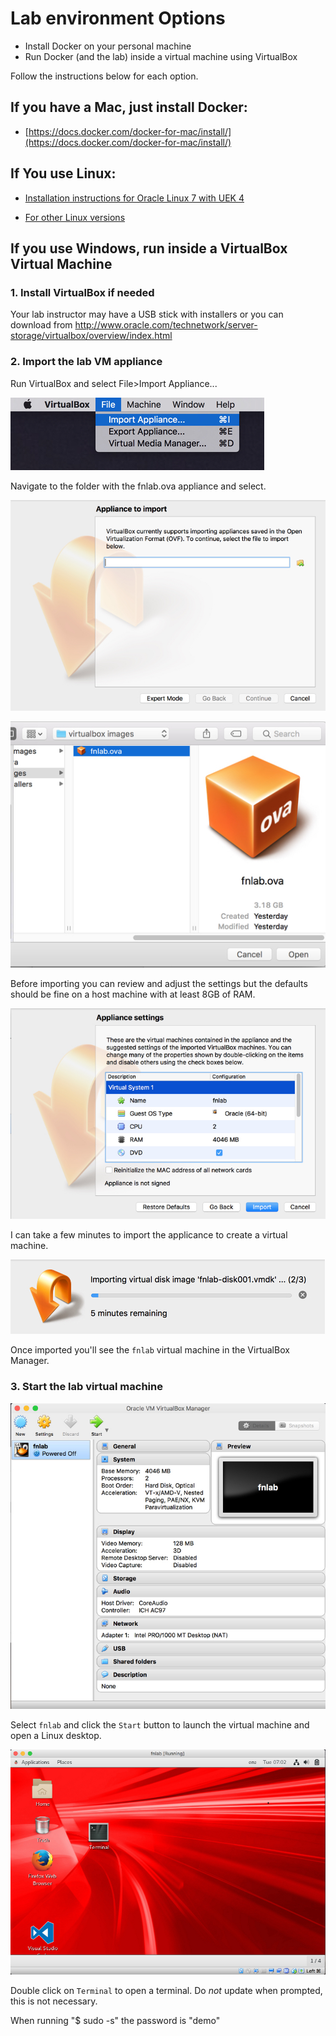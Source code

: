# Lab environment Options

* Install Docker on your personal machine
* Run Docker (and the lab) inside a virtual machine using VirtualBox

Follow the instructions below for each option.

## If you have a Mac, just install Docker:

* [https://docs.docker.com/docker-for-mac/install/](https://docs.docker.com/docker-for-mac/install/)

## If You use Linux:

* [Installation instructions for Oracle Linux 7 with UEK 4](https://docs.oracle.com/cd/E52668_01/E87205/html/section_install_upgrade_yum_docker.html)

* [For other Linux versions](https://www.docker.com/community-edition)

## If you use Windows, run inside a VirtualBox Virtual Machine

### 1. Install VirtualBox if needed

Your lab instructor may have a USB stick with installers or you can download from
http://www.oracle.com/technetwork/server-storage/virtualbox/overview/index.html

### 2. Import the lab VM appliance

Run VirtualBox and select File>Import Appliance...

![](images/import-appliance.jpg)

Navigate to the folder with the fnlab.ova appliance and select.

![](images/appliance-to-import.jpg)

![](images/fnlab-ova.jpg)

Before importing you can review and adjust the settings but the defaults should be fine on a host machine with at least 8GB of RAM.

![](images/import-settings.jpg)

I can take a few minutes to import the applicance to create a virtual machine.

![](images/importing-ova.jpg)

Once imported you'll see the `fnlab` virtual machine in the VirtualBox Manager.

### 3. Start the lab virtual machine

![](images/virtualbox-manager.jpg)

Select `fnlab` and click the `Start` button to launch the virtual machine
and open a Linux desktop.

![](images/linux-desktop.jpg)

Double click on `Terminal` to open a terminal.  Do *not* update when prompted, this is not necessary.

When running "$ sudo -s" the password is "demo"
